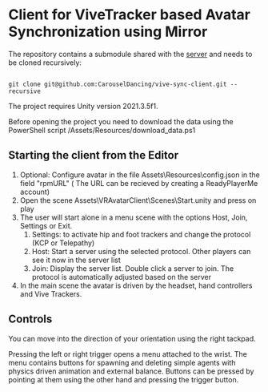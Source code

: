 # Client for ViveTracker based Avatar Synchronization using Mirror

The repository contains a submodule shared with the [server](https://github.com/CarouselDancing/vive-sync-server) and needs to be cloned recursively:

```

git clone git@github.com:CarouselDancing/vive-sync-client.git --recursive

```

The project requires Unity version 2021.3.5f1.

Before opening the project you need to download the data using the PowerShell script /Assets/Resources/download_data.ps1


## Starting the client from the Editor

1. Optional: Configure avatar in the file Assets\Resources\config.json in the field  "rpmURL" ( The URL can be recieved by creating a ReadyPlayerMe account)
2. Open the scene Assets\VRAvatarClient\Scenes\Start.unity and press on play
3. The user will start alone in a menu scene with the options Host, Join, Settings or Exit.
   1. Settings: to activate hip and foot trackers and change the protocol (KCP or Telepathy)
   2. Host: Start a server using the selected protocol. Other players can see it now in the server list
   3. Join: Display the server list. Double click a server to join. The protocol is automatically adjusted based on the server
4. In the main scene the avatar is driven by the headset, hand controllers and Vive Trackers.

## Controls

You can move into the direction of your orientation using the right tackpad.

Pressing the left or right trigger opens a menu attached to the wrist. The menu contains buttons for spawning and deleting simple agents with physics driven animation and external balance. Buttons can be pressed by pointing at them using the other hand and pressing the trigger button. 




